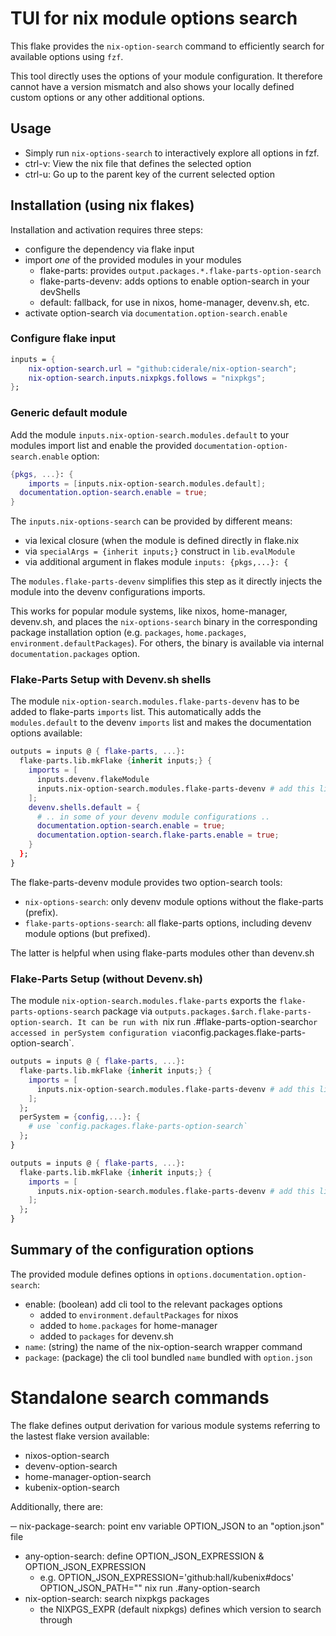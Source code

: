 # TUI for nix module options search

This flake provides the `nix-option-search` command to efficiently search for
available options using `fzf`.

This tool directly uses the options of your module configuration. It therefore
cannot have a version mismatch and also shows your locally defined custom
options or any other additional options.

## Usage

- Simply run `nix-options-search` to interactively explore all options in fzf.
- ctrl-v: View the nix file that defines the selected option
- ctrl-u: Go up to the parent key of the current selected option


## Installation (using nix flakes)

Installation and activation requires three steps:

- configure the dependency via flake input
- import _one_ of the provided modules in your modules
  - flake-parts: provides `output.packages.*.flake-parts-option-search`
  - flake-parts-devenv: adds options to enable option-search in your devShells
  - default: fallback, for use in nixos, home-manager, devenv.sh, etc.
- activate option-search via `documentation.option-search.enable`

### Configure flake input

```nix
inputs = {
	nix-option-search.url = "github:ciderale/nix-option-search";
	nix-option-search.inputs.nixpkgs.follows = "nixpkgs";
};
```

### Generic default module

Add the module `inputs.nix-option-search.modules.default` to your modules
import list and enable the provided `documentation-option-search.enable`
option:

```nix
{pkgs, ...}: {
	imports = [inputs.nix-option-search.modules.default];
  documentation.option-search.enable = true;
}
```

The `inputs.nix-options-search` can be provided by different means:

- via lexical closure (when the module is defined directly in flake.nix
- via `specialArgs = {inherit inputs;}` construct in `lib.evalModule`
- via additional argument in flakes module `inputs: {pkgs,...}: {`

The `modules.flake-parts-devenv` simplifies this step as it directly
injects the module into the devenv configurations imports.

This works for popular module systems, like nixos, home-manager, devenv.sh,
and places the `nix-options-search` binary in the corresponding package installation
option (e.g. `packages`, `home.packages`, `environment.defaultPackages`). For
others, the binary is available via internal `documentation.packages` option.


### Flake-Parts Setup with Devenv.sh shells

The module `nix-option-search.modules.flake-parts-devenv` has to be added to
flake-parts `imports` list. This automatically adds the `modules.default` to
the devenv `imports` list and makes the documentation options available:

```nix
outputs = inputs @ { flake-parts, ...}:
  flake-parts.lib.mkFlake {inherit inputs;} {
    imports = [
      inputs.devenv.flakeModule
      inputs.nix-option-search.modules.flake-parts-devenv # add this line
    ];
    devenv.shells.default = {
      # .. in some of your devenv module configurations ..
      documentation.option-search.enable = true;
      documentation.option-search.flake-parts.enable = true;
    }
  };
}
```

The flake-parts-devenv module provides two option-search tools:

- `nix-options-search`: only devenv module options without the flake-parts (prefix).
- `flake-parts-options-search`: all flake-parts options, including devenv module options (but prefixed).

The latter is helpful when using flake-parts modules other than devenv.sh


### Flake-Parts Setup (without Devenv.sh)

The module `nix-option-search.modules.flake-parts` exports the `flake-parts-options-search`
package via `outputs.packages.$arch.flake-parts-option-search. It can be run with
`nix run .#flake-parts-option-search` or accessed in perSystem configuration via
`config.packages.flake-parts-option-search`.


```nix
outputs = inputs @ { flake-parts, ...}:
  flake-parts.lib.mkFlake {inherit inputs;} {
    imports = [
      inputs.nix-option-search.modules.flake-parts-devenv # add this line
    ];
  };
  perSystem = {config,...}: {
    # use `config.packages.flake-parts-option-search`
  };
}
```



```nix
outputs = inputs @ { flake-parts, ...}:
  flake-parts.lib.mkFlake {inherit inputs;} {
    imports = [
      inputs.nix-option-search.modules.flake-parts-devenv # add this line
    ];
  };
}
```

## Summary of the configuration options

The provided module defines options in `options.documentation.option-search`:

- enable: (boolean) add cli tool to the relevant packages options
	- added to `environment.defaultPackages` for nixos
	- added to `home.packages` for home-manager
	- added to `packages` for devenv.sh
- `name`: (string) the name of the nix-option-search wrapper command
- `package`: (package) the cli tool bundled `name` bundled with `option.json`

# Standalone search commands

The flake defines output derivation for various module systems referring to
the lastest flake version available:

- nixos-option-search
- devenv-option-search
- home-manager-option-search
- kubenix-option-search

Additionally, there are:

─ nix-package-search: point env variable OPTION_JSON to an "option.json" file
- any-option-search: define OPTION_JSON_EXPRESSION & OPTION_JSON_EXPRESSION
    - e.g. OPTION_JSON_EXPRESSION='github:hall/kubenix#docs' OPTION_JSON_PATH="" nix run .\#any-option-search
- nix-option-search: search nixpkgs packages
  - the NIXPGS_EXPR (default nixpkgs) defines which version to search through
